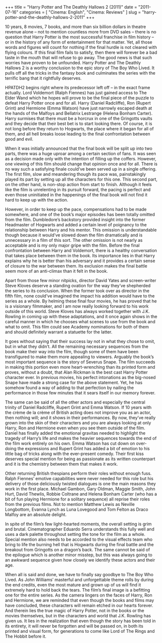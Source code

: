 +++
title = "Harry Potter and The Deathly Hallows 2 (2011)"
date = "2011-07-16"
categories = [
  "Cinema: English",
  "Cinema: Reviews"
]
slug = "harry-potter-and-the-deathly-hallows-2-2011"
+++

10 years, 8 movies, 7 books, and more than six billion dollars in theatre revenue alone – not to mention countless more from DVD sales – there is no question that Harry Potter is the most successful franchise in film history – or in the history of any form of entertainment for that matter. Yet, all those words and figures will count for nothing if the final hurdle is not cleared with flying colours. If this final film fails to satisfy, then there will forever be a bad taste in the mouth that will refuse to go away. The good news is that such worries have proven to be unfounded. Harry Potter and The Deathly Hallows 2 is a worthy conclusion to the epic story of The Boy Who Lived. It pulls off all the tricks in the fantasy book and culminates the series with the terrific bang that it rightfully deserves.

HPATDH2 begins right where its predecessor left off – in the exact frame actually. Lord Voldemort (Ralph Fiennes) has just gained access to The Elder Wand which he hopes will prove to be the final piece of the puzzle to defeat Harry Potter once and for all. Harry (Daniel Radcliffe), Ron (Rupert Grint) and Hermione (Emma Watson) have just narrowly escaped death at the hands of the Malfoys and Bellatrix Lestrange (Helena Bonham Carter). Harry surmises that there must be a horcrux in one of the Gringotts vaults and they decide that their best bet is to start looking there. Of course, it is not long before they return to Hogwarts, the place where it began for all of them, and all hell breaks loose leading to the final confrontation between good and evil.

When it was initially announced that the final book will be split up into two parts, there was a huge uproar among a certain section of fans. It was seen as a decision made only with the intention of filling up the coffers. However, one viewing of this film should change that opinion once and for all. There is no way such a satisfying finale could’ve been served up in a single offering. The first film, slow and meandering though its pace was, painstakingly played its part by setting up all the characters for this one. This second part, on the other hand, is non-stop action from start to finish. Although it feels like the film is unrelenting in its pursuit forward, the pacing is perfect and even those uninitiated in the happenings of the final book will not find it hard to keep up with the action.

However, in order to keep up the pace, compensations had to be made somewhere, and one of the book’s major episodes has been totally omitted from the film. Dumbledore’s backstory provided insight into the former Headmaster of Hogwarts and added a certain level of poignancy to the relationship between Harry and his mentor. This omission is understandable though because it would’ve slowed down the film dramatically and is unnecessary in a film of this sort. The other omission is not nearly as acceptable and is my only major gripe with the film. Before the final confrontation between Harry and Voldemort, there is a healthy conversation that takes place between them in the book. Its importance lies in that Harry explains why he is better than his adversary and it provides a certain sense of closure to the war between them. Its exclusion makes the final battle seem more of an anti-climax than it felt in the book.

Apart from those few minor nitpicks, director David Yates and screen-writer Steve Kloves deserve a standing ovation for the way they’ve shepherded the series to its conclusion. When the former took over as director in the fifth film, none could’ve imagined the impact his addition would have to the series as a whole. By helming these final four movies, he has proved that he is a visionary filmmaker, and I am now really looking forward to his work outside of this world. Steve Kloves has always worked together with J.K. Rowling in coming up with these adaptations, and it once again shows in the careful manner in which he chooses what scenes to use from the book and what to omit. This film could see Academy nominations for both of them and should definitely warrant a statuette for the latter.

It goes without saying that their success lay not in what they chose to omit, but in what they didn’t. All the remaining necessary sequences from the book make their way into the film, though some of them have been transfigured to make them more appealing to viewers. Arguably the book’s most important sequence is the story of Severus Snape. The film succeeds in making this portion even more heart-wrenching than its printed form and proves, without a doubt, that Alan Rickman is the best cast Harry Potter character ever. In previous movies, his perfect intonations as the big-nosed Snape have made a strong case for the above statement. Yet, he has somehow found a way of adding to that perfection by nailing the performance in those few minutes that it sears itself in our memory forever.

The same can be said of all the other actors and especially the central trinity of Daniel Radcliffe, Rupert Grint and Emma Watson. If 10 years with the crème de la crème of British acting does not improve you as an actor, then nothing will; and it shows in their performances. By now, they’ve really grown into the skin of their characters and you are always looking at only Harry, Ron and Hermione even when you see them outside of the film. Daniel has finally added the emotional gravitas needed to highlight the tragedy of Harry’s life and makes the heavier sequences towards the end of the film work entirely on his own. Emma Watson has cut down on over-doing the expressions and Rupert Grint has added a bit of emotion to his little bag of tricks along with the ever-present comedy. Their first kiss deserves special mention for being as passionate as its written counterpart and it is the chemistry between them that makes it work.

Other returning British thespians perform their roles without enough fuss. Ralph Fiennes’ emotive capabilities were never needed for this role but his delivery of those deliciously twisted dialogues is one the main reasons they work in the first place. Michael Gambon, Gary Oldman, Maggie Smith, John Hurt, David Thewlis, Robbie Coltrane and Helena Bonham Carter (who has a bit of fun playing Hermione for a solitary sequence) all reprise their roles from the previous films. Not to mention Matthew Lewis as Neville Longbottom, Evanna Lynch as Luna Lovegood and Tom Felton as Draco Malfoy are an absolute delight.

In spite of the film’s few light-hearted moments, the overall setting is grim and brutal. Cinematographer Eduardo Serra understands this fully well and uses a dark palette throughout setting the tone for the film as a whole. Special mention also needs to be accorded to the visual effects team who bring to life the burning hell that is Hogwarts during the final battle and the breakout from Gringotts on a dragon’s back. The same cannot be said of the epilogue which is another minor misstep, but this was always going to an awkward sequence given how closely we identify these actors and their age.

When all is said and done, we have to finally say goodbye to The Boy Who Lived. As John Williams’ masterful and unforgettable theme rolls by during the end credits, even the most mature and grown up of us will find it extremely hard to hold back the tears. The film’s final image is a befitting one for the entire series. As the camera lingers on the faces of Harry, Ron and Hermione, we are reminded that even though the books and films may have concluded, these characters will remain etched in our hearts forever. And therein lies the true magic of Harry Potter, not in the books or the movies themselves, but in the characters and world that J.K. Rowling has given us. It lies in the realization that even though the story has been told in its entirety, it will never be forgotten and will be passed on, in both its printed and visual form, for generations to come like Lord of The Rings and The Hobbit before it.
